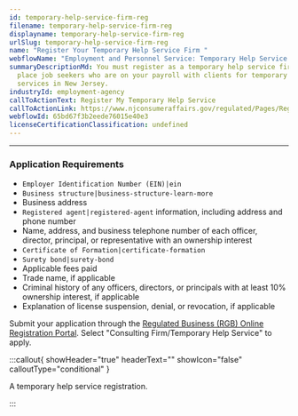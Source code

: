 ```yaml
---
id: temporary-help-service-firm-reg
filename: temporary-help-service-firm-reg
displayname: temporary-help-service-firm-reg
urlSlug: temporary-help-service-firm-reg
name: "Register Your Temporary Help Service Firm "
webflowName: "Employment and Personnel Service: Temporary Help Service Firm "
summaryDescriptionMd: You must register as a temporary help service firm to
  place job seekers who are on your payroll with clients for temporary help
  services in New Jersey.
industryId: employment-agency
callToActionText: Register My Temporary Help Service
callToActionLink: https://www.njconsumeraffairs.gov/regulated/Pages/Regulated-Business-Online-Registration.aspx
webflowId: 65bd67f3b2eede76015e40e3
licenseCertificationClassification: undefined
---
```

- - -

### Application Requirements

*  `Employer Identification Number (EIN)|ein` 
*  `Business structure|business-structure-learn-more` 
* Business address
*  `Registered agent|registered-agent` information, including address and phone number
* Name, address, and business telephone number of each officer, director, principal, or representative with an ownership interest
*  `Certificate of Formation|certificate-formation` 
*  `Surety bond|surety-bond` 
* Applicable fees paid
* Trade name, if applicable
* Criminal history of any officers, directors, or principals with at least 10% ownership interest, if applicable
* Explanation of license suspension, denial, or revocation, if applicable

Submit your application through the [Regulated Business (RGB) Online Registration Portal](https://www.njconsumeraffairs.gov/regulated/Pages/Regulated-Business-Online-Registration.aspx). Select "Consulting Firm/Temporary Help Service" to apply. 

:::callout{ showHeader="true" headerText="" showIcon="false" calloutType="conditional" }

A temporary help service registration.

:::
